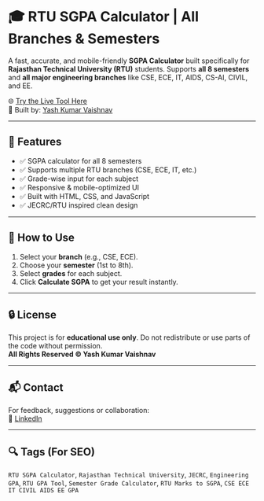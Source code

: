 # 🎓 RTU SGPA Calculator | All Branches & Semesters

A fast, accurate, and mobile-friendly **SGPA Calculator** built specifically for **Rajasthan Technical University (RTU)** students. Supports **all 8 semesters** and **all major engineering branches** like CSE, ECE, IT, AIDS, CS-AI, CIVIL, and EE.

🌐 [Try the Live Tool Here](https://yash-kumar-vaishnav.github.io/RTU-SGPA-CALC-ALL-BRANCH/)  
🔧 Built by: [Yash Kumar Vaishnav](https://github.com/YashVaishnav19)

---

## 🚀 Features

- ✅ SGPA calculator for all 8 semesters
- ✅ Supports multiple RTU branches (CSE, ECE, IT, etc.)
- ✅ Grade-wise input for each subject
- ✅ Responsive & mobile-optimized UI
- ✅ Built with HTML, CSS, and JavaScript
- ✅ JECRC/RTU inspired clean design

---

## 🎯 How to Use

1. Select your **branch** (e.g., CSE, ECE).
2. Choose your **semester** (1st to 8th).
3. Select **grades** for each subject.
4. Click **Calculate SGPA** to get your result instantly.

---

## 🔒 License

This project is for **educational use only**. Do not redistribute or use parts of the code without permission.  
**All Rights Reserved © Yash Kumar Vaishnav**

---

## 📬 Contact

For feedback, suggestions or collaboration:   
🔗 [LinkedIn](https://www.linkedin.com/in/amarjeetkumarshah/)

---

## 🔍 Tags (For SEO)

`RTU SGPA Calculator`, `Rajasthan Technical University`, `JECRC`, `Engineering GPA`, `RTU GPA Tool`, `Semester Grade Calculator`, `RTU Marks to SGPA`, `CSE ECE IT CIVIL AIDS EE GPA`
